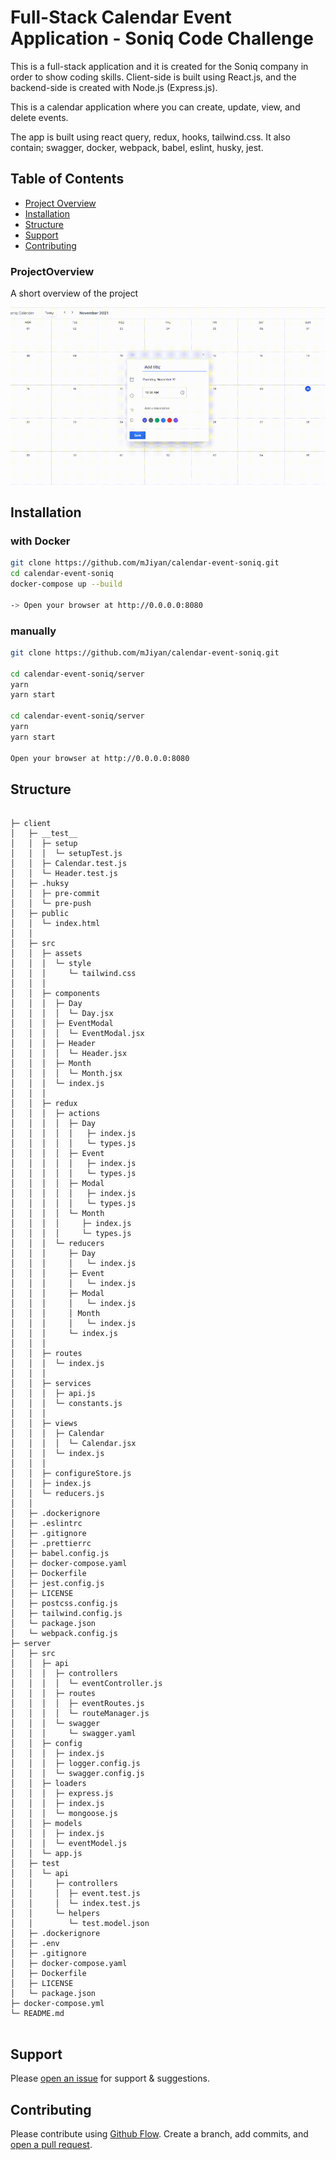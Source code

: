 # Full-Stack Calendar Event Application - Soniq Code Challenge

This is a full-stack application and it is created for the Soniq company in order to show coding skills. Client-side is built using React.js, and the backend-side is created with Node.js (Express.js). 

This is a calendar application where you can create, update, view, and delete events.

The app is built using react query, redux, hooks, tailwind.css. It also contain; swagger, docker, webpack, babel, eslint, husky, jest.


## Table of Contents
- [Project Overview](#projectoverview)
- [Installation](#installation)
- [Structure](#structure)
- [Support](#support)
- [Contributing](#contributing)


### ProjectOverview

A short overview of the project

![GIF](./calendarApp.gif)

## Installation
### with Docker
```sh
git clone https://github.com/mJiyan/calendar-event-soniq.git
cd calendar-event-soniq
docker-compose up --build

-> Open your browser at http://0.0.0.0:8080 
```

### manually
```sh
git clone https://github.com/mJiyan/calendar-event-soniq.git

cd calendar-event-soniq/server
yarn
yarn start

cd calendar-event-soniq/server
yarn
yarn start

Open your browser at http://0.0.0.0:8080 
```


## Structure
```

├─ client
│   ├─ __test__
│   │  ├─ setup
│   │  │  └─ setupTest.js
│   │  ├─ Calendar.test.js
│   │  └─ Header.test.js
│   ├─ .huksy
│   │  ├─ pre-commit
│   │  └─ pre-push
│   ├─ public
│   │  └─ index.html
│   │
│   ├─ src
│   │  ├─ assets
│   │  │  └─ style
│   │  │     └─ tailwind.css
│   │  │
│   │  ├─ components
│   │  │  ├─ Day
│   │  │  │  └─ Day.jsx
│   │  │  ├─ EventModal
│   │  │  │  └─ EventModal.jsx
│   │  │  ├─ Header
│   │  │  │  └─ Header.jsx
│   │  │  ├─ Month
│   │  │  │  └─ Month.jsx
│   │  │  └─ index.js
│   │  │
│   │  ├─ redux
│   │  │  ├─ actions
│   │  │  │  ├─ Day
│   │  │  │  │   ├─ index.js
│   │  │  │  │   └─ types.js
│   │  │  │  ├─ Event
│   │  │  │  │   ├─ index.js
│   │  │  │  │   └─ types.js
│   │  │  │  ├─ Modal
│   │  │  │  │   ├─ index.js
│   │  │  │  │   └─ types.js
│   │  │  │  └─ Month
│   │  │  │     ├─ index.js
│   │  │  │     └─ types.js
│   │  │  └─ reducers     
│   │  │     ├─ Day
│   │  │     │   └─ index.js
│   │  │     ├─ Event
│   │  │     │   └─ index.js
│   │  │     ├─ Modal
│   │  │     │   └─ index.js
│   │  │     │ Month
│   │  │     │   └─ index.js
│   │  │     └─ index.js
│   │  │
│   │  ├─ routes
│   │  │  └─ index.js
│   │  │
│   │  ├─ services
│   │  │  ├─ api.js
│   │  │  └─ constants.js
│   │  │
│   │  ├─ views
│   │  │  ├─ Calendar
│   │  │  │  └─ Calendar.jsx
│   │  │  └─ index.js
│   │  │
│   │  ├─ configureStore.js
│   │  ├─ index.js
│   │  └─ reducers.js
│   │
│   ├─ .dockerignore
│   ├─ .eslintrc
│   ├─ .gitignore
│   ├─ .prettierrc
│   ├─ babel.config.js
│   ├─ docker-compose.yaml
│   ├─ Dockerfile
│   ├─ jest.config.js
│   ├─ LICENSE
│   ├─ postcss.config.js
│   ├─ tailwind.config.js
│   └─ package.json
│   └─ webpack.config.js
├─ server
│   ├─ src
│   │  ├─ api
│   │  │  ├─ controllers
│   │  │  │  └─ eventController.js
│   │  │  ├─ routes
│   │  │  │  ├─ eventRoutes.js
│   │  │  │  └─ routeManager.js
│   │  │  └─ swagger
│   │  │     └─ swagger.yaml
│   │  ├─ config
│   │  │  ├─ index.js
│   │  │  ├─ logger.config.js
│   │  │  └─ swagger.config.js
│   │  ├─ loaders
│   │  │  ├─ express.js
│   │  │  ├─ index.js
│   │  │  └─ mongoose.js
│   │  ├─ models
│   │  │  ├─ index.js
│   │  │  └─ eventModel.js
│   │  └─ app.js
│   ├─ test
│   │  └─ api
│   │     ├─ controllers
│   │     │  ├─ event.test.js
│   │     │  └─ index.test.js
│   │     └─ helpers
│   │        └─ test.model.json
│   ├─ .dockerignore
│   ├─ .env
│   ├─ .gitignore
│   ├─ docker-compose.yaml
│   ├─ Dockerfile
│   ├─ LICENSE
│   └─ package.json
├─ docker-compose.yml
└─ README.md


```

## Support

Please [open an issue](https://github.com/mJiyan/calendar-event-soniq/issues) for support & suggestions.



## Contributing

Please contribute using [Github Flow](https://guides.github.com/introduction/flow/). Create a branch, add commits, and [open a pull request](https://github.com/mJiyan/calendar-event-soniq/compare).
